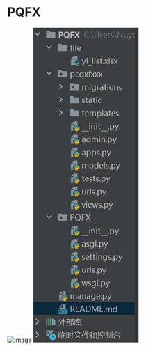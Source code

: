 # PQFX
![image](https://user-images.githubusercontent.com/70967322/210882945-80ead313-0e7f-4162-8d04-d2a9c19e0df3.png)
![img.png](img.png)